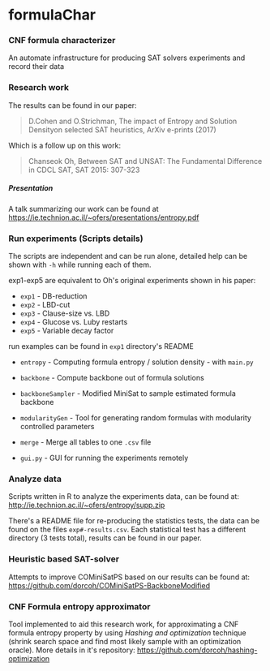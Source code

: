 # formulaChar
### CNF formula characterizer
An automate infrastructure for producing SAT solvers experiments and record their data

### Research work
The results can be found in our paper:

> D.​Cohen​ and​ O.​Strichman,​ The ​impact of Entropy ​and ​Solution Density ​on ​selected ​SAT heuristics, ArXiv​ e-prints​ (2017)

Which is a follow up on this work:
> Chanseok Oh, Between SAT and UNSAT: The Fundamental Difference in CDCL SAT, SAT 2015: 307-323

##### Presentation
A talk summarizing our work can be found at https://ie.technion.ac.il/~ofers/presentations/entropy.pdf

### Run experiments (Scripts details)
The scripts are independent and can be run alone, detailed help can be shown with `-h` while running each of them.

exp1-exp5 are equivalent to Oh's original experiments shown in his paper:

+ `exp1` - DB-reduction
+ `exp2` - LBD-cut
+ `exp3` - Clause-size vs. LBD
+ `exp4` - Glucose vs. Luby restarts
+ `exp5` - Variable decay factor

run examples can be found in `exp1` directory's README

+ `entropy` - Computing formula entropy / solution density - with `main.py` 
+ `backbone` - Compute backbone out of formula solutions
+ `backboneSampler` - Modified MiniSat to sample estimated formula backbone
+ `modularityGen` - Tool for generating random formulas with modularity controlled parameters
+ `merge` - Merge all tables to one `.csv` file

+ `gui.py` - GUI for running the experiments remotely

### Analyze data

Scripts written in R to analyze the experiments data, can be found at:
http://ie.technion.ac.il/~ofers/entropy/supp.zip

There's a README file for re-producing the statistics tests, the data can be found on the files `exp#-results.csv`. Each statistical test has a different directory (3 tests total), results can be found in our paper.

### Heuristic based SAT-solver

Attempts to improve COMiniSatPS based on our results can be found at:
https://github.com/dorcoh/COMiniSatPS-BackboneModified


### CNF Formula entropy approximator

Tool implemented to aid this research work, for approximating a CNF formula entropy property by using <i>Hashing and optimization</i> technique (shrink search space and find most likely sample with an optimization oracle). More details in it's repository:
https://github.com/dorcoh/hashing-optimization

